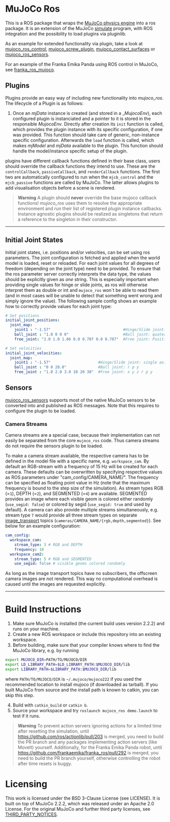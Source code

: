 # MuJoCo Ros

This is a ROS package that wraps the [MuJoCo physics engine](https://mujoco.org/) into a ros package.
It is an extension of the MuJoCo [simulate](https://github.com/deepmind/mujoco/blob/2.1.1/sample/simulate.cc) program, with ROS integration and the possibility to load plugins via pluginlib.

As an example for extended functionality via plugin, take a look at [mujoco_ros_control](https://github.com/ubi-agni/mujoco_ros_pkgs/tree/noetic-devel/mujoco_ros_control), [mujoco_screw_plugin](https://github.com/ubi-agni/mujoco_screw_plugin), [mujoco_contact_surfaces](https://github.com/ubi-agni/mujoco_contact_surfaces) or [mujoco_ros_sensors](https://github.com/ubi-agni/mujoco_ros_pkgs/tree/noetic-devel/mujoco_ros_sensors).

For an example of the Franka Emika Panda using ROS control in MuJoCo, see [franka_ros_mujoco](https://github.com/ubi-agni/franka_ros_mujoco).

## Plugins
Plugins provide an easy way of including new functionality into _mujoco\_ros_. The lifecycle of a Plugin is as follows:
1. Once an _mjData_ instance is created (and stored in a __MujocoEnv_), each configured plugin is instanciated and a pointer to it is stored in the responsible _MujocoEnv_. Directly after creation its `init` function is called, which provides the plugin instance with its specific configuration, if one was provided. This function should take care of generic, non-instance specific configuration.
Afterwards the `load` function is called, which makes _mjModel_ and _mjData_ available to the plugin. This function should handle the model/instance specific setup of the plugin.

plugins have different callback functions defined in their base class, users should override the callback functions they intend to use. These are the `controlCallback`, `passiveCallback`, and `renderCallback` functions. The first two are automatically configured to run when the `mjcb_control` and the `mjcb_passive` functions are called by MuJoCo. The latter allows plugins to add visualisation objects before a scene is rendered.

> **Warning**
> A plugin should __never__ override the base mujoco callback functions! _mujoco\_ros_ uses them to resolve the appropriate environment and run their list of registered plugin instance callbacks. Instance agnostic plugins should be realized as singletons that return a reference to the singleton in their constructor.

___

## Initial Joint States
Initial joint states, i.e. positions and/or velocities, can be set using ros parameters. The joint configuration is fetched and applied when the world model is loaded, reset or reloaded.
For each joint values for all degrees of freedom (depending on the joint type) need to be provided. To ensure that the ros parameter server correctly interprets the data type, the values should be explicitly given as *one* string. This is especially important when providing single values for hinge or slide joints, as ros will otherwise interpret them as double or int and `mujoco_ros` won`t be able to read them (and in most cases will be unable to detect that something went wrong and simply ignore the value).
The following sample config shows an example how to correctly provide values for each joint type:
```yaml
# Set positions
initial_joint_positions:
  joint_map:
    joint1 : "-1.57"                                #Hinge/Slide joint: single axis value
    ball_joint : "1.0 0 0 0"                        #Ball joint: quaternion (w x y z) relative to parent orientation
    free_joint: "2.0 1.0 1.06 0.0 0.707 0.0 0.707"  #Free joint: Position (x y z) followed by a quaternion (w x y z) in world coordinates

# Set velocities
initial_joint_velocities:
  joint_map:
    joint1 : "-1.57"                     #Hinge/Slide joint: single axis value
    ball_joint : "0 0 20.0"              #Ball joint: r p y
    free_joint : "1.0 2.0 3.0 10 20 30"  #Free joint: x y z r p y
```

## Sensors

[mujoco_ros_sensors](https://github.com/ubi-agni/mujoco_ros_pkgs/tree/noetic-devel/mujoco_ros_sensors) supports most of the native MuJoCo sensors to be converted into and published as ROS messages. Note that this requires to configure the plugin to be loaded.

### Camera Streams

Camera streams are a special case, because their implementation can not easily be separated from the core `mujoco_ros` code. Thus camera streams do not require the sensors plugin to be loaded.

To make a camera stream available, the respective camera has to be defined in the model file with a specific name, e.g. `workspace_cam`.
By default an RGB-stream with a frequency of 15 Hz will be created for each camera. These defaults can be overwritten by specifying respective values as ROS parameters under "cam_config/CAMERA_NAME/".
The frequency can be specified as floating point value in Hz (note that the maximum frequency is bound to the step size of the simulation).
As stream types RGB (=`1`), DEPTH (=`2`), and SEGMENTED (=`4`) are available.
SEGMENTED provides an image where each visible geom is colored either randomly (`use_segid: false`) or colored by segid (`use_segid: true` and used by default).
A camera can also provide multiple streams simultaneously, e.g. stream type `7` would provide all three stream types on separate [image_transport](http://wiki.ros.org/image_transport) topics (`cameras/CAMERA_NAME/{rgb,depth,segmented}`). See below for an example configuration:
```yaml
cam_config:
  workspace_cam:
    stream_type: 3 # RGB and DEPTH
    frequency: 10
  workspace_cam2:
    stream_type: 5 # RGB and SEGMENTED
    use_segid: false # visible geoms colored randomly
```

As long as the image transport topics have no subscribers, the offscreen camera images are not rendered. This way no computational overhead is caused until the images are requested explicitly.

___

# Build Instructions
1. Make sure MuJoCo is installed (the current build uses version 2.2.2) and runs on your machine.
2. Create a new ROS workspace or include this repository into an existing workspace.
3. Before building, make sure that your compiler knows where to find the MuJoCo library, e.g. by running
```bash
export MUJOCO_DIR=PATH/TO/MUJOCO/DIR
export LD_LIBRARY_PATH=$LD_LIBRARY_PATH:$MUJOCO_DIR/lib
export LIBRARY_PATH=$LIBRARY_PATH:$MUJOCO_DIR/lib
```
where `PATH/TO/MUJOCO/DIR` is `~/.mujoco/mujoco222` if you used the recommended location to install mujoco (if downloaded as tarball). If you built MuJoCo from source and the install path is known to catkin, you can skip this step.

4. Build with `catkin_build` or `catkin b`.
5. Source your workspace and try `roslaunch mujoco_ros demo.launch` to test if it runs.

> **Warning**
> To prevent action servers ignoring actions for a limited time after resetting the simulation, until https://github.com/ros/actionlib/pull/203 is merged, you need to build the PR branch and any packages implementing action servers (like MoveIt) yourself. Additionally, for the Franka Emika Panda robot, until https://github.com/frankaemika/franka_ros/pull/292 is merged, you need to build the PR branch yourself, otherwise controlling the robot after time resets is buggy.

# Licensing

This work is licensed under the BSD 3-Clause License (see LICENSE).
It is built on top of MuJoCo 2.2.2, which was released under an Apache 2.0 License. For the original MuJoCo and further third party licenses, see [THIRD_PARTY_NOTICES](./THIRD_PARTY_NOTICES).

